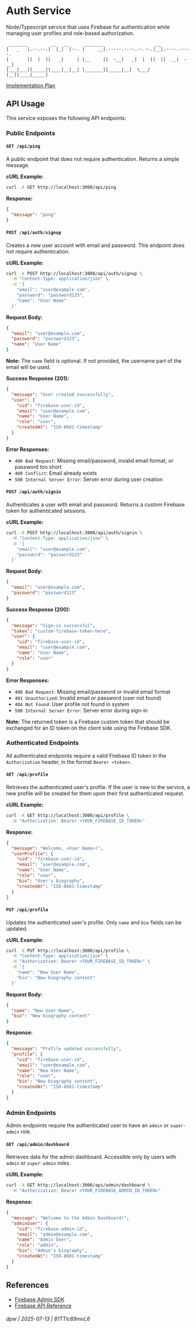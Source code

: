 # Auth Service

Node/Typescript service that uses Firebase for authentication while managing user profiles and role-based authorization.

```
 _______         __   __      _______                    __             
|   _   |.--.--.|  |_|  |--. |     __|.-----.----.--.--.|__|.----.-----.
|       ||  |  ||   _|     | |__     ||  -__|   _|  |  ||  ||  __|  -__|
|___|___||_____||____|__|__| |_______||_____|__|  \___/ |__||____|_____|
```

[Implementation Plan](https://aistudio.google.com/app/prompts/1LzX-RFOvT6lvmbSHu1FoiY3bRnD2NFAC)

## API Usage

This service exposes the following API endpoints:

### Public Endpoints

#### `GET /api/ping`

A public endpoint that does not require authentication. Returns a simple message.

**cURL Example:**

```bash
curl -X GET http://localhost:3000/api/ping
```

**Response:**

```json
{
  "message": "pong"
}
```

#### `POST /api/auth/signup`
Creates a new user account with email and password. This endpoint does not require authentication.

**cURL Example:**

```bash
curl -X POST http://localhost:3000/api/auth/signup \
  -H "Content-Type: application/json" \
  -d '{
    "email": "user@example.com",
    "password": "password123",
    "name": "User Name"
  }'
```

**Request Body:**

```json
{
  "email": "user@example.com",
  "password": "password123",
  "name": "User Name"
}
```

**Note:** The `name` field is optional. If not provided, the username part of the email will be used.

**Success Response (201):**

```json
{
  "message": "User created successfully",
  "user": {
    "uid": "firebase-user-id",
    "email": "user@example.com",
    "name": "User Name",
    "role": "user",
    "createdAt": "ISO-8601-timestamp"
  }
}
```

**Error Responses:**
- `400 Bad Request`: Missing email/password, invalid email format, or password too short
- `409 Conflict`: Email already exists
- `500 Internal Server Error`: Server error during user creation

#### `POST /api/auth/signin`
Authenticates a user with email and password. Returns a custom Firebase token for authenticated sessions.

**cURL Example:**

```bash
curl -X POST http://localhost:3000/api/auth/signin \
  -H "Content-Type: application/json" \
  -d '{
    "email": "user@example.com",
    "password": "password123"
  }'
```

**Request Body:**

```json
{
  "email": "user@example.com",
  "password": "password123"
}
```

**Success Response (200):**

```json
{
  "message": "Sign-in successful",
  "token": "custom-firebase-token-here",
  "user": {
    "uid": "firebase-user-id",
    "email": "user@example.com",
    "name": "User Name",
    "role": "user"
  }
}
```

**Error Responses:**
- `400 Bad Request`: Missing email/password or invalid email format
- `401 Unauthorized`: Invalid email or password (user not found)
- `404 Not Found`: User profile not found in system
- `500 Internal Server Error`: Server error during sign-in

**Note:** The returned token is a Firebase custom token that should be exchanged for an ID token on the client side using the Firebase SDK.

### Authenticated Endpoints

All authenticated endpoints require a valid Firebase ID token in the `Authorization` header, in the format `Bearer <token>`.

#### `GET /api/profile`
Retrieves the authenticated user's profile. If the user is new to the service, a new profile will be created for them upon their first authenticated request.

**cURL Example:**

```bash
curl -X GET http://localhost:3000/api/profile \
  -H "Authorization: Bearer <YOUR_FIREBASE_ID_TOKEN>"
```

**Response:**

```json
{
  "message": "Welcome, <User Name>!",
  "userProfile": {
    "uid": "firebase-user-id",
    "email": "user@example.com",
    "name": "User Name",
    "role": "user",
    "bio": "User's biography",
    "createdAt": "ISO-8601-timestamp"
  }
}
```

#### `PUT /api/profile`
Updates the authenticated user's profile. Only `name` and `bio` fields can be updated.

**cURL Example:**

```bash
curl -X PUT http://localhost:3000/api/profile \
  -H "Content-Type: application/json" \
  -H "Authorization: Bearer <YOUR_FIREBASE_ID_TOKEN>" \
  -d '{
    "name": "New User Name",
    "bio": "New biography content"
  }'
```

**Request Body:**

```json
{
  "name": "New User Name",
  "bio": "New biography content"
}
```

**Response:**

```json
{
  "message": "Profile updated successfully",
  "profile": {
    "uid": "firebase-user-id",
    "email": "user@example.com",
    "name": "New User Name",
    "role": "user",
    "bio": "New biography content",
    "createdAt": "ISO-8601-timestamp"
  }
}
```

### Admin Endpoints

Admin endpoints require the authenticated user to have an `admin` or `super-admin` role.

#### `GET /api/admin/dashboard`

Retrieves data for the admin dashboard. Accessible only by users with `admin` or `super-admin` roles.

**cURL Example:**

```bash
curl -X GET http://localhost:3000/api/admin/dashboard \
  -H "Authorization: Bearer <YOUR_FIREBASE_ADMIN_ID_TOKEN>"
```

**Response:**

```json
{
  "message": "Welcome to the Admin Dashboard!",
  "adminUser": {
    "uid": "firebase-admin-id",
    "email": "admin@example.com",
    "name": "Admin User",
    "role": "admin",
    "bio": "Admin's biography",
    "createdAt": "ISO-8601-timestamp"
  }
}
```


## References

* [Firebase Admin SDK](https://firebase.google.com/docs/admin/setup)
* [Firebase API Reference](https://firebase.google.com/docs/reference/admin/node/)


###### dpw | 2025-07-13 | 81TTlc69mvL6


